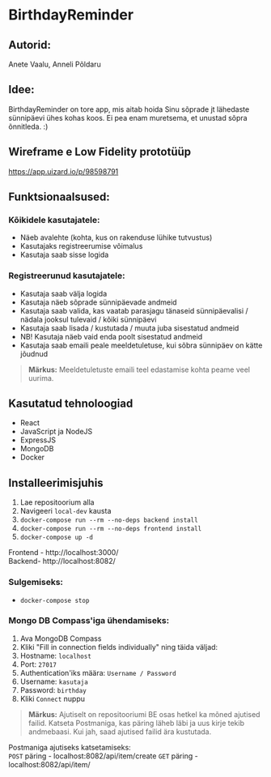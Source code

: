 # BirthdayReminder

## Autorid:
Anete Vaalu, Anneli Põldaru

## Idee:
BirthdayReminder on tore app, mis aitab hoida Sinu sõprade jt lähedaste sünnipäevi ühes kohas koos. Ei pea enam muretsema, et unustad sõpra õnnitleda. :)

## Wireframe e Low Fidelity prototüüp
https://app.uizard.io/p/98598791

## Funktsionaalsused:
### Kõikidele kasutajatele:
* Näeb avalehte (kohta, kus on rakenduse lühike tutvustus)
* Kasutajaks registreerumise võimalus
* Kasutaja saab sisse logida

### Registreerunud kasutajatele:
* Kasutaja saab välja logida
* Kasutaja näeb sõprade sünnipäevade andmeid
* Kasutaja saab valida, kas vaatab parasjagu tänaseid sünnipäevalisi / nädala jooksul tulevaid / kõiki sünnipäevi
* Kasutaja saab lisada / kustutada / muuta juba sisestatud andmeid
* NB! Kasutaja näeb vaid enda poolt sisestatud andmeid
* Kasutaja saab emaili peale meeldetuletuse, kui sõbra sünnipäev on kätte jõudnud
> **Märkus:** Meeldetuletuste emaili teel edastamise kohta peame veel uurima.

## Kasutatud tehnoloogiad
* React
* JavaScript ja NodeJS
* ExpressJS
* MongoDB
* Docker

## Installeerimisjuhis
1. Lae repositoorium alla
2. Navigeeri `local-dev` kausta
3. `docker-compose run --rm --no-deps backend install`
4. `docker-compose run --rm --no-deps frontend install`
5. `docker-compose up -d`
  
Frontend - http://localhost:3000/  
Backend- http://localhost:8082/  
  
### Sulgemiseks:  
* `docker-compose stop`

### Mongo DB Compass'iga ühendamiseks:
1. Ava MongoDB Compass
2. Kliki "Fill in connection fields individually" ning täida väljad:
3. Hostname: `localhost`
4. Port: `27017`
5. Authentication'iks määra: `Username / Password`
6. Username: `kasutaja`
7. Password: `birthday`
8. Kliki `Connect` nuppu
> **Märkus:** Ajutiselt on repositooriumi BE osas hetkel ka mõned ajutised failid. Katseta Postmaniga, kas päring läheb läbi ja uus kirje tekib andmebaasi. Kui jah, saad ajutised failid ära kustutada.

Postmaniga ajutiseks katsetamiseks:  
`POST` päring - localhost:8082/api/item/create
`GET` päring - localhost:8082/api/item/